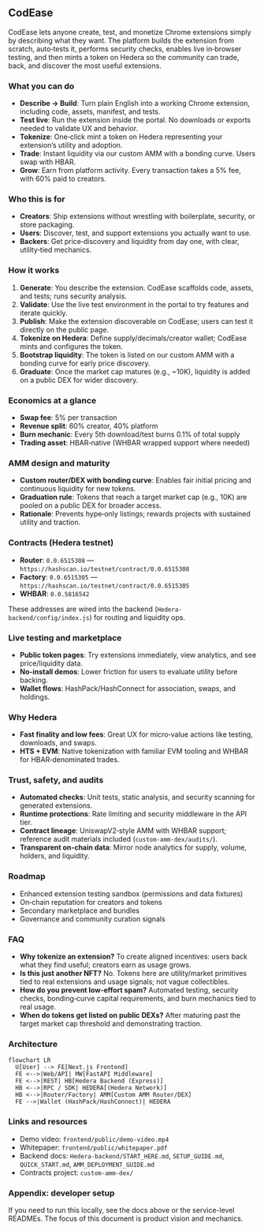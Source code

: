 ## CodEase

CodEase lets anyone create, test, and monetize Chrome extensions simply by describing what they want. The platform builds the extension from scratch, auto‑tests it, performs security checks, enables live in‑browser testing, and then mints a token on Hedera so the community can trade, back, and discover the most useful extensions.

### What you can do
- **Describe → Build**: Turn plain English into a working Chrome extension, including code, assets, manifest, and tests.
- **Test live**: Run the extension inside the portal. No downloads or exports needed to validate UX and behavior.
- **Tokenize**: One‑click mint a token on Hedera representing your extension’s utility and adoption.
- **Trade**: Instant liquidity via our custom AMM with a bonding curve. Users swap with HBAR.
- **Grow**: Earn from platform activity. Every transaction takes a 5% fee, with 60% paid to creators.

### Who this is for
- **Creators**: Ship extensions without wrestling with boilerplate, security, or store packaging.
- **Users**: Discover, test, and support extensions you actually want to use.
- **Backers**: Get price‑discovery and liquidity from day one, with clear, utility‑tied mechanics.

### How it works
1) **Generate**: You describe the extension. CodEase scaffolds code, assets, and tests; runs security analysis.
2) **Validate**: Use the live test environment in the portal to try features and iterate quickly.
3) **Publish**: Make the extension discoverable on CodEase; users can test it directly on the public page.
4) **Tokenize on Hedera**: Define supply/decimals/creator wallet; CodEase mints and configures the token.
5) **Bootstrap liquidity**: The token is listed on our custom AMM with a bonding curve for early price discovery.
6) **Graduate**: Once the market cap matures (e.g., ~10K), liquidity is added on a public DEX for wider discovery.

### Economics at a glance
- **Swap fee**: 5% per transaction
- **Revenue split**: 60% creator, 40% platform
- **Burn mechanic**: Every 5th download/test burns 0.1% of total supply
- **Trading asset**: HBAR‑native (WHBAR wrapped support where needed)

### AMM design and maturity
- **Custom router/DEX with bonding curve**: Enables fair initial pricing and continuous liquidity for new tokens.
- **Graduation rule**: Tokens that reach a target market cap (e.g., 10K) are pooled on a public DEX for broader access.
- **Rationale**: Prevents hype‑only listings; rewards projects with sustained utility and traction.

### Contracts (Hedera testnet)
- **Router**: `0.0.6515308` — `https://hashscan.io/testnet/contract/0.0.6515308`
- **Factory**: `0.0.6515305` — `https://hashscan.io/testnet/contract/0.0.6515305`
- **WHBAR**: `0.0.5816542`

These addresses are wired into the backend (`Hedera-backend/config/index.js`) for routing and liquidity ops.

### Live testing and marketplace
- **Public token pages**: Try extensions immediately, view analytics, and see price/liquidity data.
- **No‑install demos**: Lower friction for users to evaluate utility before backing.
- **Wallet flows**: HashPack/HashConnect for association, swaps, and holdings.

### Why Hedera
- **Fast finality and low fees**: Great UX for micro‑value actions like testing, downloads, and swaps.
- **HTS + EVM**: Native tokenization with familiar EVM tooling and WHBAR for HBAR‑denominated trades.

### Trust, safety, and audits
- **Automated checks**: Unit tests, static analysis, and security scanning for generated extensions.
- **Runtime protections**: Rate limiting and security middleware in the API tier.
- **Contract lineage**: UniswapV2‑style AMM with WHBAR support; reference audit materials included (`custom-amm-dex/audits/`).
- **Transparent on‑chain data**: Mirror node analytics for supply, volume, holders, and liquidity.

### Roadmap
- Enhanced extension testing sandbox (permissions and data fixtures)
- On‑chain reputation for creators and tokens
- Secondary marketplace and bundles
- Governance and community curation signals

### FAQ
- **Why tokenize an extension?**
  To create aligned incentives: users back what they find useful; creators earn as usage grows.
- **Is this just another NFT?**
  No. Tokens here are utility/market primitives tied to real extensions and usage signals; not vague collectibles.
- **How do you prevent low‑effort spam?**
  Automated testing, security checks, bonding‑curve capital requirements, and burn mechanics tied to real usage.
- **When do tokens get listed on public DEXs?**
  After maturing past the target market cap threshold and demonstrating traction.

### Architecture
```mermaid
flowchart LR
  U[User] --> FE[Next.js Frontend]
  FE <-->|Web/API| MW[FastAPI Middleware]
  FE <-->|REST| HB[Hedera Backend (Express)]
  HB <-->|RPC / SDK| HEDERA[(Hedera Network)]
  HB <-->|Router/Factory| AMM[Custom AMM Router/DEX]
  FE -->|Wallet (HashPack/HashConnect)| HEDERA
```

### Links and resources
- Demo video: `frontend/public/demo-video.mp4`
- Whitepaper: `frontend/public/whitepaper.pdf`
- Backend docs: `Hedera-backend/START_HERE.md`, `SETUP_GUIDE.md`, `QUICK_START.md`, `AMM_DEPLOYMENT_GUIDE.md`
- Contracts project: `custom-amm-dex/`

### Appendix: developer setup
If you need to run this locally, see the docs above or the service-level READMEs. The focus of this document is product vision and mechanics.

